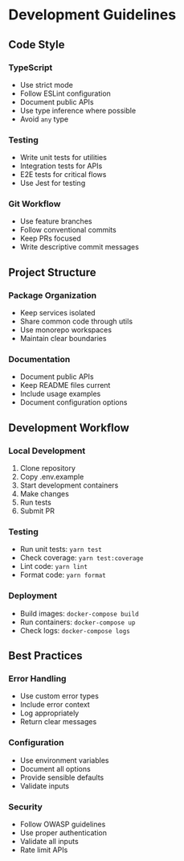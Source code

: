 # Development Guidelines

## Code Style

### TypeScript
- Use strict mode
- Follow ESLint configuration
- Document public APIs
- Use type inference where possible
- Avoid `any` type

### Testing
- Write unit tests for utilities
- Integration tests for APIs
- E2E tests for critical flows
- Use Jest for testing

### Git Workflow
- Use feature branches
- Follow conventional commits
- Keep PRs focused
- Write descriptive commit messages

## Project Structure

### Package Organization
- Keep services isolated
- Share common code through utils
- Use monorepo workspaces
- Maintain clear boundaries

### Documentation
- Document public APIs
- Keep README files current
- Include usage examples
- Document configuration options

## Development Workflow

### Local Development
1. Clone repository
2. Copy .env.example
3. Start development containers
4. Make changes
5. Run tests
6. Submit PR

### Testing
- Run unit tests: `yarn test`
- Check coverage: `yarn test:coverage`
- Lint code: `yarn lint`
- Format code: `yarn format`

### Deployment
- Build images: `docker-compose build`
- Run containers: `docker-compose up`
- Check logs: `docker-compose logs`

## Best Practices

### Error Handling
- Use custom error types
- Include error context
- Log appropriately
- Return clear messages

### Configuration
- Use environment variables
- Document all options
- Provide sensible defaults
- Validate inputs

### Security
- Follow OWASP guidelines
- Use proper authentication
- Validate all inputs
- Rate limit APIs
